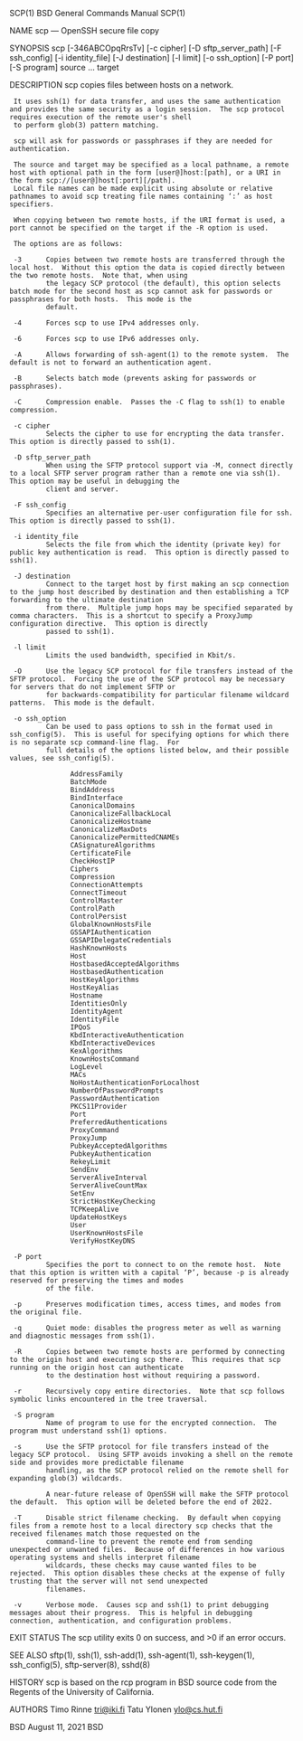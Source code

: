 SCP(1)                                                                          BSD General Commands Manual                                                                         SCP(1)

NAME
     scp — OpenSSH secure file copy

SYNOPSIS
     scp [-346ABCOpqRrsTv] [-c cipher] [-D sftp_server_path] [-F ssh_config] [-i identity_file] [-J destination] [-l limit] [-o ssh_option] [-P port] [-S program] source ... target

DESCRIPTION
     scp copies files between hosts on a network.

     It uses ssh(1) for data transfer, and uses the same authentication and provides the same security as a login session.  The scp protocol requires execution of the remote user's shell
     to perform glob(3) pattern matching.

     scp will ask for passwords or passphrases if they are needed for authentication.

     The source and target may be specified as a local pathname, a remote host with optional path in the form [user@]host:[path], or a URI in the form scp://[user@]host[:port][/path].
     Local file names can be made explicit using absolute or relative pathnames to avoid scp treating file names containing ‘:’ as host specifiers.

     When copying between two remote hosts, if the URI format is used, a port cannot be specified on the target if the -R option is used.

     The options are as follows:

     -3      Copies between two remote hosts are transferred through the local host.  Without this option the data is copied directly between the two remote hosts.  Note that, when using
             the legacy SCP protocol (the default), this option selects batch mode for the second host as scp cannot ask for passwords or passphrases for both hosts.  This mode is the
             default.

     -4      Forces scp to use IPv4 addresses only.

     -6      Forces scp to use IPv6 addresses only.

     -A      Allows forwarding of ssh-agent(1) to the remote system.  The default is not to forward an authentication agent.

     -B      Selects batch mode (prevents asking for passwords or passphrases).

     -C      Compression enable.  Passes the -C flag to ssh(1) to enable compression.

     -c cipher
             Selects the cipher to use for encrypting the data transfer.  This option is directly passed to ssh(1).

     -D sftp_server_path
             When using the SFTP protocol support via -M, connect directly to a local SFTP server program rather than a remote one via ssh(1).  This option may be useful in debugging the
             client and server.

     -F ssh_config
             Specifies an alternative per-user configuration file for ssh.  This option is directly passed to ssh(1).

     -i identity_file
             Selects the file from which the identity (private key) for public key authentication is read.  This option is directly passed to ssh(1).

     -J destination
             Connect to the target host by first making an scp connection to the jump host described by destination and then establishing a TCP forwarding to the ultimate destination
             from there.  Multiple jump hops may be specified separated by comma characters.  This is a shortcut to specify a ProxyJump configuration directive.  This option is directly
             passed to ssh(1).

     -l limit
             Limits the used bandwidth, specified in Kbit/s.

     -O      Use the legacy SCP protocol for file transfers instead of the SFTP protocol.  Forcing the use of the SCP protocol may be necessary for servers that do not implement SFTP or
             for backwards-compatibility for particular filename wildcard patterns.  This mode is the default.

     -o ssh_option
             Can be used to pass options to ssh in the format used in ssh_config(5).  This is useful for specifying options for which there is no separate scp command-line flag.  For
             full details of the options listed below, and their possible values, see ssh_config(5).

                   AddressFamily
                   BatchMode
                   BindAddress
                   BindInterface
                   CanonicalDomains
                   CanonicalizeFallbackLocal
                   CanonicalizeHostname
                   CanonicalizeMaxDots
                   CanonicalizePermittedCNAMEs
                   CASignatureAlgorithms
                   CertificateFile
                   CheckHostIP
                   Ciphers
                   Compression
                   ConnectionAttempts
                   ConnectTimeout
                   ControlMaster
                   ControlPath
                   ControlPersist
                   GlobalKnownHostsFile
                   GSSAPIAuthentication
                   GSSAPIDelegateCredentials
                   HashKnownHosts
                   Host
                   HostbasedAcceptedAlgorithms
                   HostbasedAuthentication
                   HostKeyAlgorithms
                   HostKeyAlias
                   Hostname
                   IdentitiesOnly
                   IdentityAgent
                   IdentityFile
                   IPQoS
                   KbdInteractiveAuthentication
                   KbdInteractiveDevices
                   KexAlgorithms
                   KnownHostsCommand
                   LogLevel
                   MACs
                   NoHostAuthenticationForLocalhost
                   NumberOfPasswordPrompts
                   PasswordAuthentication
                   PKCS11Provider
                   Port
                   PreferredAuthentications
                   ProxyCommand
                   ProxyJump
                   PubkeyAcceptedAlgorithms
                   PubkeyAuthentication
                   RekeyLimit
                   SendEnv
                   ServerAliveInterval
                   ServerAliveCountMax
                   SetEnv
                   StrictHostKeyChecking
                   TCPKeepAlive
                   UpdateHostKeys
                   User
                   UserKnownHostsFile
                   VerifyHostKeyDNS

     -P port
             Specifies the port to connect to on the remote host.  Note that this option is written with a capital ‘P’, because -p is already reserved for preserving the times and modes
             of the file.

     -p      Preserves modification times, access times, and modes from the original file.

     -q      Quiet mode: disables the progress meter as well as warning and diagnostic messages from ssh(1).

     -R      Copies between two remote hosts are performed by connecting to the origin host and executing scp there.  This requires that scp running on the origin host can authenticate
             to the destination host without requiring a password.

     -r      Recursively copy entire directories.  Note that scp follows symbolic links encountered in the tree traversal.

     -S program
             Name of program to use for the encrypted connection.  The program must understand ssh(1) options.

     -s      Use the SFTP protocol for file transfers instead of the legacy SCP protocol.  Using SFTP avoids invoking a shell on the remote side and provides more predictable filename
             handling, as the SCP protocol relied on the remote shell for expanding glob(3) wildcards.

             A near-future release of OpenSSH will make the SFTP protocol the default.  This option will be deleted before the end of 2022.

     -T      Disable strict filename checking.  By default when copying files from a remote host to a local directory scp checks that the received filenames match those requested on the
             command-line to prevent the remote end from sending unexpected or unwanted files.  Because of differences in how various operating systems and shells interpret filename
             wildcards, these checks may cause wanted files to be rejected.  This option disables these checks at the expense of fully trusting that the server will not send unexpected
             filenames.

     -v      Verbose mode.  Causes scp and ssh(1) to print debugging messages about their progress.  This is helpful in debugging connection, authentication, and configuration problems.

EXIT STATUS
     The scp utility exits 0 on success, and >0 if an error occurs.

SEE ALSO
     sftp(1), ssh(1), ssh-add(1), ssh-agent(1), ssh-keygen(1), ssh_config(5), sftp-server(8), sshd(8)

HISTORY
     scp is based on the rcp program in BSD source code from the Regents of the University of California.

AUTHORS
     Timo Rinne <tri@iki.fi>
     Tatu Ylonen <ylo@cs.hut.fi>

BSD                                                                                   August 11, 2021                                                                                  BSD
